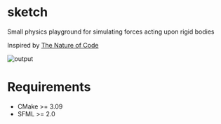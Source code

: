 # sketch
Small physics playground for simulating forces acting upon rigid bodies

Inspired by [The Nature of Code](http://natureofcode.com/book/)

![output](https://user-images.githubusercontent.com/9449513/132907623-52c0c63b-91dc-482f-95df-e33105d19ac1.gif)

# Requirements

- CMake >= 3.09
- SFML >= 2.0
